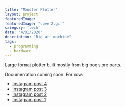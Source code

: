 ```yaml
---
title: "Monster Plotter"
layout: project
featuredImage:
featuredImage: "cover2.gif"
category: "tech"
date: "4/01/2020"
description: "Big art machine"
tags:
  - programming
  - hardware
---
```


<p>
  Large format plotter built mostly from big box store parts. 
</p>
<p>
Documentation coming soon. For now:
<ul>
<li><a href="https://www.instagram.com/p/B_yHMaBBIrq/">Instagram post 4</a></li>
<li><a href="https://www.instagram.com/p/B_ukwqsBscZ/">Instagram post 3</a></li>
<li><a href="https://www.instagram.com/p/B_ujdGsBgf3/">Instagram post 2</a></li>
<li><a href="https://www.instagram.com/p/B--v_v9huLz/">Instagram post 1</a></li>

</p>

<!-- <p><img src="./side.mp4"></p>
<p><img src="./0.jpg"></p>
<p><img src="./straight.mp4"></p>
<p><img src="./1.jpg"></p>
<p><img src="./top_down.mp4"></p> -->

